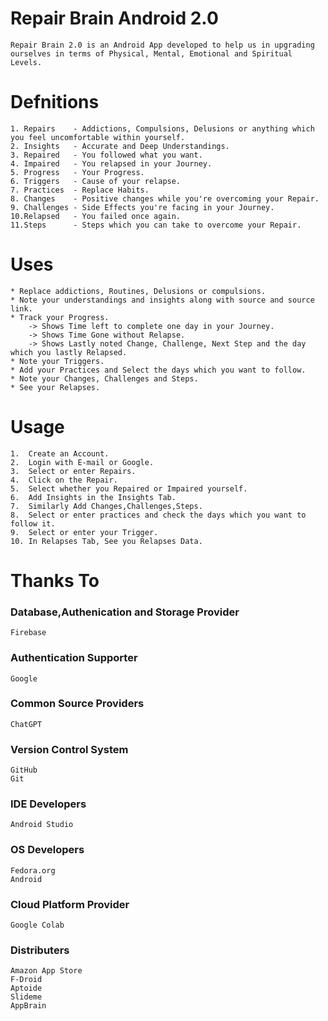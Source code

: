 # Repair Brain Android 2.0

    Repair Brain 2.0 is an Android App developed to help us in upgrading ourselves in terms of Physical, Mental, Emotional and Spiritual Levels.


# Defnitions 

    1. Repairs    - Addictions, Compulsions, Delusions or anything which you feel uncomfortable within yourself.
    2. Insights   - Accurate and Deep Understandings.
    3. Repaired   - You followed what you want.
    4. Impaired   - You relapsed in your Journey.
    5. Progress   - Your Progress.
    6. Triggers   - Cause of your relapse.
    7. Practices  - Replace Habits.
    8. Changes    - Positive changes while you're overcoming your Repair.
    9. Challenges - Side Effects you're facing in your Journey.
    10.Relapsed   - You failed once again.
    11.Steps      - Steps which you can take to overcome your Repair.


# Uses

    * Replace addictions, Routines, Delusions or compulsions.
    * Note your understandings and insights along with source and source link.
    * Track your Progress.
        -> Shows Time left to complete one day in your Journey.
        -> Shows Time Gone without Relapse.
        -> Shows Lastly noted Change, Challenge, Next Step and the day which you lastly Relapsed. 
    * Note your Triggers.
    * Add your Practices and Select the days which you want to follow.
    * Note your Changes, Challenges and Steps.
    * See your Relapses.

    
# Usage

    1.  Create an Account.
    2.  Login with E-mail or Google.
    3.  Select or enter Repairs.
    4.  Click on the Repair.
    5.  Select whether you Repaired or Impaired yourself.
    6.  Add Insights in the Insights Tab.
    7.  Similarly Add Changes,Challenges,Steps.
    8.  Select or enter practices and check the days which you want to follow it.
    9.  Select or enter your Trigger.
    10. In Relapses Tab, See you Relapses Data.


# Thanks To


### Database,Authenication and Storage Provider
    Firebase

    
### Authentication Supporter
    Google 


### Common Source Providers 
    ChatGPT 


### Version Control System
    GitHub 
    Git 


### IDE Developers
    Android Studio


### OS Developers 
    Fedora.org 
    Android


### Cloud Platform Provider
    Google Colab

### Distributers
    Amazon App Store
    F-Droid
    Aptoide
    Slideme
    AppBrain
